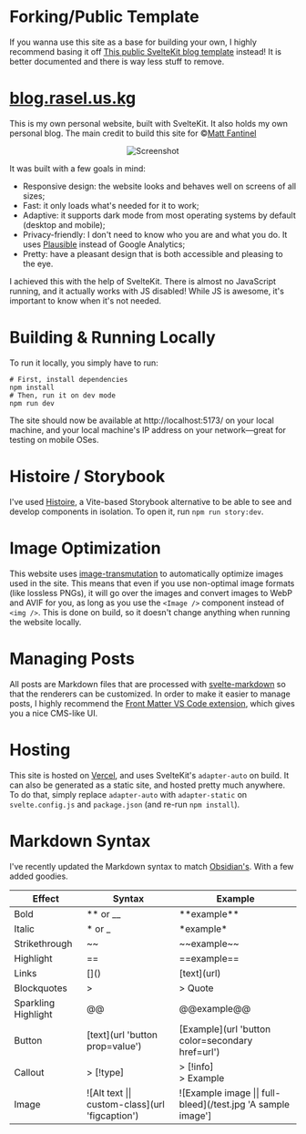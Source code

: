 # Forking/Public Template

If you wanna use this site as a base for building your own, I highly recommend basing it off [This public SvelteKit blog template](https://github.com/matfantinel/sveltekit-static-blog-template) instead! It is better documented and there is way less stuff to remove.

# [blog.rasel.us.kg](https://blog.rasel.us.kg)

This is my own personal website, built with SvelteKit. It also holds my own personal blog. The main credit to build this site for ©[Matt Fantinel](https://github.com/mattfantinel/fantinel.dev)

<p align="center">
    <img src="static/images/projects/personal-website-transparent.png" alt="Screenshot" />
</p>

It was built with a few goals in mind:

- Responsive design: the website looks and behaves well on screens of all sizes;
- Fast: it only loads what's needed for it to work;
- Adaptive: it supports dark mode from most operating systems by default (desktop and mobile);
- Privacy-friendly: I don't need to know who you are and what you do. It uses [Plausible](https://plausible.io/) instead of Google Analytics;
- Pretty: have a pleasant design that is both accessible and pleasing to the eye.

I achieved this with the help of SvelteKit. There is almost no JavaScript running, and it actually works with JS disabled! While JS is awesome, it's important to know when it's not needed.

# Building & Running Locally

To run it locally, you simply have to run:

```shell
# First, install dependencies
npm install
# Then, run it on dev mode
npm run dev
```

The site should now be available at http://localhost:5173/ on your local machine, and your local machine's IP address on your network—great for testing on mobile OSes.

# Histoire / Storybook

I've used [Histoire](https://histoire.dev), a Vite-based Storybook alternative to be able to see and develop components in isolation. To open it, run `npm run story:dev`.

# Image Optimization

This website uses [image-transmutation](https://github.com/matfantinel/image-transmutation) to automatically optimize images used in the site. This means that even if you use non-optimal image formats (like lossless PNGs), it will go over the images and convert images to WebP and AVIF for you, as long as you use the `<Image />` component instead of `<img />`. This is done on build, so it doesn't change anything when running the website locally.

# Managing Posts

All posts are Markdown files that are processed with [svelte-markdown](https://github.com/pablo-abc/svelte-markdown) so that the renderers can be customized. In order to make it easier to manage posts, I highly recommend the [Front Matter VS Code extension](https://frontmatter.codes/), which gives you a nice CMS-like UI.

# Hosting

This site is hosted on [Vercel](https://vercel.com/), and uses SvelteKit's `adapter-auto` on build. It can also be generated as a static site, and hosted pretty much anywhere. To do that, simply replace `adapter-auto` with `adapter-static` on `svelte.config.js` and `package.json` (and re-run `npm install`).

# Markdown Syntax

I've recently updated the Markdown syntax to match [Obsidian's](https://help.obsidian.md/Editing+and+formatting/Basic+formatting+syntax). With a few added goodies.

| Effect | Syntax | Example |
| ---- | ---- | ---- |
| Bold | ** or __ | \*\*example\*\* |
| Italic | * or _ | \*example\* |
| Strikethrough | ~~ | \~\~example\~\~ |
| Highlight | == | \=\=example\=\= |
| Links | \[\]\(\) | \[text\]\(url\) |
| Blockquotes | \> | \> Quote |
| Sparkling Highlight | @@ | \@\@example\@\@ |
| Button | \[text\](url 'button prop=value') | \[Example\](url 'button color=secondary href=url') |
| Callout | > \[!type\] | > \[!info\]<br>> Example |
| Image | !\[Alt text \|\| custom-class\](url 'figcaption') | !\[Example image \|\| full-bleed\](/test.jpg 'A sample image'\]
